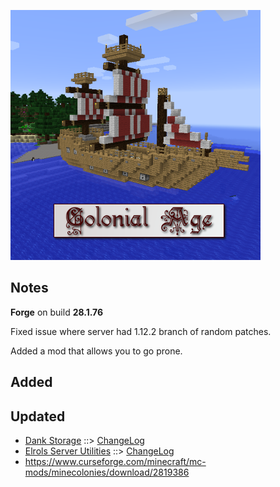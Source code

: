 ![COLONIAL AGE LOGO](https://github.com/kreezxil/kreezcraft.com/blob/master/images/colonial%20age.png)

## Notes
**Forge** on build **28.1.76**

Fixed issue where server had 1.12.2 branch of random patches.

Added a mod that allows you to go prone.

## Added


## Updated
- [Dank Storage](https://www.curseforge.com/minecraft/mc-mods/dank-storage) ::> [ChangeLog](https://www.curseforge.com/minecraft/mc-mods/dank-storage/files/2819132)
- [Elrols Server Utilities](https://www.curseforge.com/minecraft/mc-mods/elrols-server-utilities) ::> [ChangeLog](https://www.curseforge.com/minecraft/mc-mods/elrols-server-utilities/files/2819590)
- https://www.curseforge.com/minecraft/mc-mods/minecolonies/download/2819386
